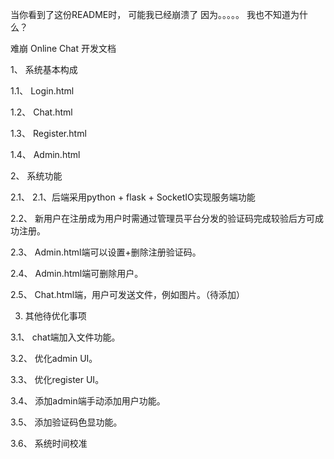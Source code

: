 当你看到了这份README时，
可能我已经崩溃了
因为。。。。。
我也不知道为什么？

难崩
Online Chat 开发文档

1、 系统基本构成

1.1、 Login.html

1.2、 Chat.html

1.3、 Register.html

1.4、 Admin.html

2、 系统功能

2.1、 2.1、后端采用python + flask + SocketIO实现服务端功能

2.2、 新用户在注册成为用户时需通过管理员平台分发的验证码完成较验后方可成功注册。

2.3、 Admin.html端可以设置+删除注册验证码。

2.4、 Admin.html端可删除用户。

2.5、 Chat.html端，用户可发送文件，例如图片。（待添加）

3. 其他待优化事项

3.1、 chat端加入文件功能。

3.2、 优化admin UI。

3.3、 优化register UI。

3.4、 添加admin端手动添加用户功能。

3.5、 添加验证码色显功能。

3.6、 系统时间校准